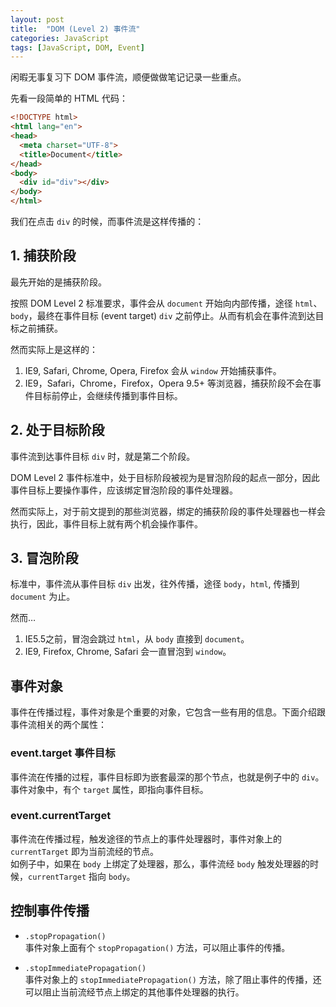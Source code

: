 ```yaml
---
layout: post
title:  "DOM (Level 2) 事件流"
categories: JavaScript
tags: [JavaScript, DOM, Event]
---
```



闲暇无事复习下 DOM 事件流，顺便做做笔记记录一些重点。

先看一段简单的 HTML 代码：

```html
<!DOCTYPE html>
<html lang="en">
<head>
  <meta charset="UTF-8">
  <title>Document</title>
</head>
<body>
  <div id="div"></div>
</body>
</html>
```

我们在点击 `div` 的时候，而事件流是这样传播的：

## 1. 捕获阶段

最先开始的是捕获阶段。

按照 DOM Level 2 标准要求，事件会从 `document` 开始向内部传播，途径 `html`、`body`，最终在事件目标 (event target) `div` 之前停止。从而有机会在事件流到达目标之前捕获。

然而实际上是这样的：

1. IE9, Safari, Chrome, Opera, Firefox 会从 `window` 开始捕获事件。
2. IE9，Safari，Chrome，Firefox，Opera 9.5+ 等浏览器，捕获阶段不会在事件目标前停止，会继续传播到事件目标。


## 2. 处于目标阶段

事件流到达事件目标 `div` 时，就是第二个阶段。

DOM Level 2 事件标准中，处于目标阶段被视为是冒泡阶段的起点一部分，因此事件目标上要操作事件，应该绑定冒泡阶段的事件处理器。

然而实际上，对于前文提到的那些浏览器，绑定的捕获阶段的事件处理器也一样会执行，因此，事件目标上就有两个机会操作事件。


## 3. 冒泡阶段

标准中，事件流从事件目标 `div` 出发，往外传播，途径 `body`，`html`, 传播到 `document` 为止。

然而…  

1. IE5.5之前，冒泡会跳过 `html`，从 `body` 直接到 `document`。
2. IE9, Firefox, Chrome, Safari 会一直冒泡到 `window`。


## 事件对象

事件在传播过程，事件对象是个重要的对象，它包含一些有用的信息。下面介绍跟事件流相关的两个属性：

### event.target 事件目标

事件流在传播的过程，事件目标即为嵌套最深的那个节点，也就是例子中的 `div`。
事件对象中，有个 `target` 属性，即指向事件目标。

### event.currentTarget

事件流在传播过程，触发途径的节点上的事件处理器时，事件对象上的 `currentTarget` 即为当前流经的节点。  
如例子中，如果在 `body` 上绑定了处理器，那么，事件流经 `body` 触发处理器的时候，`currentTarget` 指向 `body`。


## 控制事件传播

* `.stopPropagation()`  
  事件对象上面有个 `stopPropagation()` 方法，可以阻止事件的传播。

* `.stopImmediatePropagation()`  
  事件对象上的 `stopImmediatePropagation()` 方法，除了阻止事件的传播，还可以阻止当前流经节点上绑定的其他事件处理器的执行。

